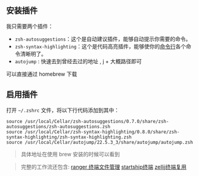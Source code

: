 ## 安装插件

我只需要两个插件：

- `zsh-autosuggestions`：这个是自动建议插件，能够自动提示你需要的命令。
- `zsh-syntax-highlighting`：这个是代码高亮插件，能够使你的[命令行](https://www.zhihu.com/search?q=%E5%91%BD%E4%BB%A4%E8%A1%8C&search_source=Entity&hybrid_search_source=Entity&hybrid_search_extra=%7B%22sourceType%22%3A%22article%22%2C%22sourceId%22%3A%22345559097%22%7D)各个命令清晰明了。
- `autojump` : 快速去到曾经去过的地址 , j + 大概路径即可

可以直接通过 homebrew 下载

## 启用插件

打开 `~/.zshrc` 文件，将以下行代码添加到其中：

```shell
source /usr/local/Cellar/zsh-autosuggestions/0.7.0/share/zsh-autosuggestions/zsh-autosuggestions.zsh
source /usr/local/Cellar/zsh-syntax-highlighting/0.8.0/share/zsh-syntax-highlighting/zsh-syntax-highlighting.zsh
source /usr/local/Cellar/autojump/22.5.3_3/share/autojump/autojump.zsh
```

  > 具体地址在使用 brew 安装的时候可以看到
  
> 完整的工作流还包含: [ranger 终端文件管理](工作流/ranger%20终端文件管理.md) [startship终端](工作流/startship终端.md) [zellij终端复用](工作流/zellij终端复用.md)

